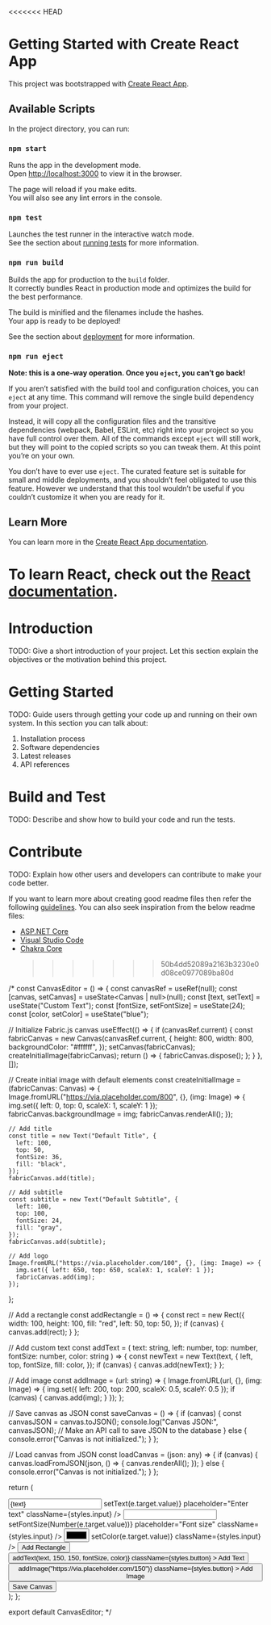 <<<<<<< HEAD

# Getting Started with Create React App

This project was bootstrapped with [Create React App](https://github.com/facebook/create-react-app).

## Available Scripts

In the project directory, you can run:

### `npm start`

Runs the app in the development mode.\
Open [http://localhost:3000](http://localhost:3000) to view it in the browser.

The page will reload if you make edits.\
You will also see any lint errors in the console.

### `npm test`

Launches the test runner in the interactive watch mode.\
See the section about [running tests](https://facebook.github.io/create-react-app/docs/running-tests) for more information.

### `npm run build`

Builds the app for production to the `build` folder.\
It correctly bundles React in production mode and optimizes the build for the best performance.

The build is minified and the filenames include the hashes.\
Your app is ready to be deployed!

See the section about [deployment](https://facebook.github.io/create-react-app/docs/deployment) for more information.

### `npm run eject`

**Note: this is a one-way operation. Once you `eject`, you can’t go back!**

If you aren’t satisfied with the build tool and configuration choices, you can `eject` at any time. This command will remove the single build dependency from your project.

Instead, it will copy all the configuration files and the transitive dependencies (webpack, Babel, ESLint, etc) right into your project so you have full control over them. All of the commands except `eject` will still work, but they will point to the copied scripts so you can tweak them. At this point you’re on your own.

You don’t have to ever use `eject`. The curated feature set is suitable for small and middle deployments, and you shouldn’t feel obligated to use this feature. However we understand that this tool wouldn’t be useful if you couldn’t customize it when you are ready for it.

## Learn More

You can learn more in the [Create React App documentation](https://facebook.github.io/create-react-app/docs/getting-started).

# To learn React, check out the [React documentation](https://reactjs.org/).

# Introduction

TODO: Give a short introduction of your project. Let this section explain the objectives or the motivation behind this project.

# Getting Started

TODO: Guide users through getting your code up and running on their own system. In this section you can talk about:

1. Installation process
2. Software dependencies
3. Latest releases
4. API references

# Build and Test

TODO: Describe and show how to build your code and run the tests.

# Contribute

TODO: Explain how other users and developers can contribute to make your code better.

If you want to learn more about creating good readme files then refer the following [guidelines](https://docs.microsoft.com/en-us/azure/devops/repos/git/create-a-readme?view=azure-devops). You can also seek inspiration from the below readme files:

- [ASP.NET Core](https://github.com/aspnet/Home)
- [Visual Studio Code](https://github.com/Microsoft/vscode)
- [Chakra Core](https://github.com/Microsoft/ChakraCore)
  > > > > > > > 50b4dd52089a2163b3230e0d08ce0977089ba80d

/\*
const CanvasEditor = () => {
const canvasRef = useRef(null);
const [canvas, setCanvas] = useState<Canvas | null>(null);
const [text, setText] = useState("Custom Text");
const [fontSize, setFontSize] = useState(24);
const [color, setColor] = useState("blue");

// Initialize Fabric.js canvas
useEffect(() => {
if (canvasRef.current) {
const fabricCanvas = new Canvas(canvasRef.current, {
height: 800,
width: 800,
backgroundColor: "#ffffff",
});
setCanvas(fabricCanvas);
createInitialImage(fabricCanvas);
return () => {
fabricCanvas.dispose();
};
}
}, []);

// Create initial image with default elements
const createInitialImage = (fabricCanvas: Canvas) => {
Image.fromURL("https://via.placeholder.com/800", {}, (img: Image) => {
img.set({ left: 0, top: 0, scaleX: 1, scaleY: 1 });
fabricCanvas.backgroundImage = img;
fabricCanvas.renderAll();
});

    // Add title
    const title = new Text("Default Title", {
      left: 100,
      top: 50,
      fontSize: 36,
      fill: "black",
    });
    fabricCanvas.add(title);

    // Add subtitle
    const subtitle = new Text("Default Subtitle", {
      left: 100,
      top: 100,
      fontSize: 24,
      fill: "gray",
    });
    fabricCanvas.add(subtitle);

    // Add logo
    Image.fromURL("https://via.placeholder.com/100", {}, (img: Image) => {
      img.set({ left: 650, top: 650, scaleX: 1, scaleY: 1 });
      fabricCanvas.add(img);
    });

};

// Add a rectangle
const addRectangle = () => {
const rect = new Rect({
width: 100,
height: 100,
fill: "red",
left: 50,
top: 50,
});
if (canvas) {
canvas.add(rect);
}
};

// Add custom text
const addText = (
text: string,
left: number,
top: number,
fontSize: number,
color: string
) => {
const newText = new Text(text, {
left,
top,
fontSize,
fill: color,
});
if (canvas) {
canvas.add(newText);
}
};

// Add image
const addImage = (url: string) => {
Image.fromURL(url, {}, (img: Image) => {
img.set({ left: 200, top: 200, scaleX: 0.5, scaleY: 0.5 });
if (canvas) {
canvas.add(img);
}
});
};

// Save canvas as JSON
const saveCanvas = () => {
if (canvas) {
const canvasJSON = canvas.toJSON();
console.log("Canvas JSON:", canvasJSON);
// Make an API call to save JSON to the database
} else {
console.error("Canvas is not initialized.");
}
};

// Load canvas from JSON
const loadCanvas = (json: any) => {
if (canvas) {
canvas.loadFromJSON(json, () => {
canvas.renderAll();
});
} else {
console.error("Canvas is not initialized.");
}
};

return (
<div className={styles.editorContainer}>
<div className={styles.controls}>
<input
type="text"
value={text}
onChange={(e) => setText(e.target.value)}
placeholder="Enter text"
className={styles.input}
/>
<input
type="number"
value={fontSize}
onChange={(e) => setFontSize(Number(e.target.value))}
placeholder="Font size"
className={styles.input}
/>
<input
type="color"
value={color}
onChange={(e) => setColor(e.target.value)}
className={styles.input}
/>
<button onClick={addRectangle} className={styles.button}>
Add Rectangle
</button>
<button
onClick={() => addText(text, 150, 150, fontSize, color)}
className={styles.button} >
Add Text
</button>
<button
onClick={() => addImage("https://via.placeholder.com/150")}
className={styles.button} >
Add Image
</button>
<button onClick={saveCanvas} className={styles.button}>
Save Canvas
</button>
</div>
<canvas ref={canvasRef} className={styles.canvas} />
</div>
);
};

export default CanvasEditor;
\*/
